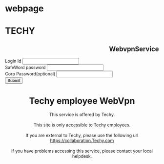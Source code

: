 # webpage
<!DOCTYPE html>
<html>
    <head>
    </head>
    <body>
        <h1 class=Techy>TECHY</h1>
        <h2 align="right" class="webvpn">WebvpnService </h2> 
        <label align="left">Login Id</label>
        <input type="username" name="Username" value="">
        <br/>
        <label align="left">SafeWord password</label>
        <input type="password" name="password">
        <br/>
        <label align="left">Corp Password(optional)</label>
        <input type="password" name="password">
        <br/>
        <input type="Submit" name="Enter">
        <header align="right">
            <h1 class="empweb">Techy employee WebVpn</h1>
            <p>This service is offered by Techy.
            <br/>
            <br/>This site is only accessible to Techy employees.
            <br/>
<br/>If you are external to Techy, please use the following url
<a href="https://Techy.com">https://collaboration.Techy.com</a>
<br/>
<br/>
If you have problems accessing this service, please contact your local helpdesk.
</p>
        </header>
    </body>
</html>

